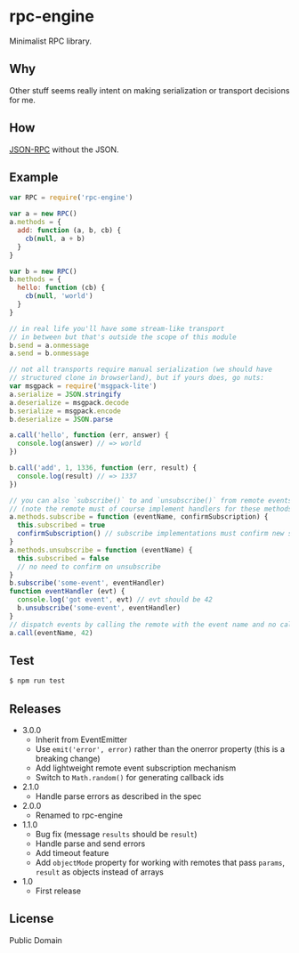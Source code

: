 # rpc-engine
Minimalist RPC library.

## Why
Other stuff seems really intent on making serialization or transport decisions for me.

## How
[JSON-RPC](http://www.jsonrpc.org/specification) without the JSON.

## Example
``` javascript
var RPC = require('rpc-engine')

var a = new RPC()
a.methods = {
  add: function (a, b, cb) {
    cb(null, a + b)
  }
}

var b = new RPC()
b.methods = {
  hello: function (cb) {
    cb(null, 'world')
  }
}

// in real life you'll have some stream-like transport
// in between but that's outside the scope of this module
b.send = a.onmessage
a.send = b.onmessage

// not all transports require manual serialization (we should have
// structured clone in browserland), but if yours does, go nuts:
var msgpack = require('msgpack-lite')
a.serialize = JSON.stringify
a.deserialize = msgpack.decode
b.serialize = msgpack.encode
b.deserialize = JSON.parse

a.call('hello', function (err, answer) {
  console.log(answer) // => world
})

b.call('add', 1, 1336, function (err, result) {
  console.log(result) // => 1337
})

// you can also `subscribe()` to and `unsubscribe()` from remote events:
// (note the remote must of course implement handlers for these methods)
a.methods.subscribe = function (eventName, confirmSubscription) {
  this.subscribed = true
  confirmSubscription() // subscribe implementations must confirm new subscriptions
}
a.methods.unsubscribe = function (eventName) {
  this.subscribed = false
  // no need to confirm on unsubscribe
}
b.subscribe('some-event', eventHandler)
function eventHandler (evt) {
  console.log('got event', evt) // evt should be 42
  b.unsubscribe('some-event', eventHandler)
}
// dispatch events by calling the remote with the event name and no callback:
a.call(eventName, 42)
```

## Test
``` bash
$ npm run test
```

## Releases
* 3.0.0
  * Inherit from EventEmitter
  * Use `emit('error', error)` rather than the onerror property (this is a breaking change)
  * Add lightweight remote event subscription mechanism
  * Switch to `Math.random()` for generating callback ids
* 2.1.0
  * Handle parse errors as described in the spec
* 2.0.0
  * Renamed to rpc-engine
* 1.1.0
  * Bug fix (message `results` should be `result`)
  * Handle parse and send errors
  * Add timeout feature
  * Add `objectMode` property for working with remotes that pass `params`, `result` as objects instead of arrays
* 1.0
  * First release

## License
Public Domain
